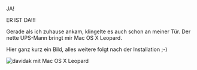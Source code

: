 <!--
.. title: Der Leopard wurde ausgeliefert
.. slug: 299-der-leopard-wurde-ausgeliefert
.. date: 2007-10-31 15:20:02
.. tags: Leopard,Mac,OS X,Apple,Software
.. description: 
.. type: text
-->

JA!

ER IST DA!!!
<!-- TEASER_END -->

Gerade als ich zuhause ankam, klingelte es auch schon an meiner Tür.
Der nette UPS-Mann bringt mir Mac OS X Leopard.

Hier ganz kurz ein Bild, alles weitere folgt nach der Installation ;-)

![davidak mit Mac OS X Leopard](/images/leopard_01.jpg)
